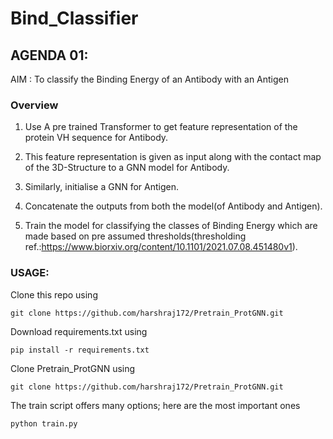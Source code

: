 # Bind_Classifier

## AGENDA 01:
AIM : To classify the Binding Energy of an Antibody with an Antigen

### Overview
1. Use A pre trained Transformer to get feature representation of the protein VH sequence for Antibody.

2. This feature representation is given as input along with the contact map of the 3D-Structure to a GNN model for Antibody.

3. Similarly, initialise a GNN for Antigen.

4. Concatenate the outputs from both the model(of Antibody and Antigen).

5. Train the model for classifying the classes of Binding Energy which are made based on pre assumed thresholds(thresholding ref.:https://www.biorxiv.org/content/10.1101/2021.07.08.451480v1).

### USAGE:
Clone this repo using 

```git clone https://github.com/harshraj172/Pretrain_ProtGNN.git```

Download requirements.txt using

```pip install -r requirements.txt```

Clone Pretrain_ProtGNN using

```git clone https://github.com/harshraj172/Pretrain_ProtGNN.git```


The train script offers many options; here are the most important ones

```python train.py```

